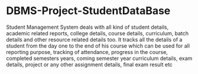 # DBMS-Project-StudentDataBase

Student Management System deals with all kind of student details, academic related reports, college details, course details, curriculum, batch details and other resource related details too. It tracks all the details of a student from the day one to the end of his course which can be used for all reporting purpose, tracking of attendance, progress in the course, completed semesters years, coming semester year curriculum details, exam details, project or any other assignment details, final exam result etc
